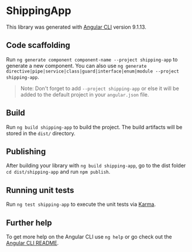 # ShippingApp

This library was generated with [Angular CLI](https://github.com/angular/angular-cli) version 9.1.13.

## Code scaffolding

Run `ng generate component component-name --project shipping-app` to generate a new component. You can also use `ng generate directive|pipe|service|class|guard|interface|enum|module --project shipping-app`.
> Note: Don't forget to add `--project shipping-app` or else it will be added to the default project in your `angular.json` file. 

## Build

Run `ng build shipping-app` to build the project. The build artifacts will be stored in the `dist/` directory.

## Publishing

After building your library with `ng build shipping-app`, go to the dist folder `cd dist/shipping-app` and run `npm publish`.

## Running unit tests

Run `ng test shipping-app` to execute the unit tests via [Karma](https://karma-runner.github.io).

## Further help

To get more help on the Angular CLI use `ng help` or go check out the [Angular CLI README](https://github.com/angular/angular-cli/blob/master/README.md).
